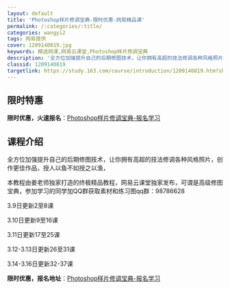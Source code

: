```yaml
---
layout: default
title: 'Photoshop样片修调宝典-限时优惠-网易精品课'
permalink: /:categories/:title/
categories: wangyi2
tags: 网易提供
cover: 1209140819.jpg
keywords: 精选网课,网易云课堂,Photoshop样片修调宝典
description: '全方位加强提升自己的后期修图技术，让你拥有高超的技法修调各种风格照片，创作更佳作品，授人以鱼不如授之以渔，本教程由姜老师'
classid: 1209140819
targetlink: https://study.163.com/course/introduction/1209140819.htm?share=1&shareId=1025206652&utm_campaign=share&utm_medium=iphoneShare&utm_source=&utm_u=1025206652
---
```


## 限时特惠

**限时优惠，火速报名**：[Photoshop样片修调宝典-报名学习](https://study.163.com/course/introduction/1209140819.htm?share=1&shareId=1025206652&utm_campaign=share&utm_medium=iphoneShare&utm_source=&utm_u=1025206652)

## 课程介绍

全方位加强提升自己的后期修图技术，让你拥有高超的技法修调各种风格照片，创作更佳作品，授人以鱼不如授之以渔，

本教程由姜老师独家打造的终极精品教程，网易云课堂独家发布，可谓是高级修图宝典，参加学习的同学加QQ群获取素材和练习图qq群：98786628

3.9日更新2至8课

3.10日更新9至16课

3.11日更新17至25课

3.12-3.13日更新26至31课

3.14-3.16日更新32-37课

**限时优惠，报名地址**：[Photoshop样片修调宝典-报名学习](https://study.163.com/course/introduction/1209140819.htm?share=1&shareId=1025206652&utm_campaign=share&utm_medium=iphoneShare&utm_source=&utm_u=1025206652)

